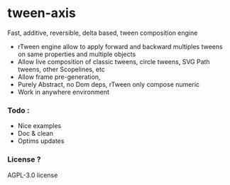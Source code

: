# tween-axis

Fast, additive, reversible, delta based, tween composition engine

- rTween engine allow to apply forward and backward multiples tweens on same properties and multiple objects
- Allow live composition of classic tweens, circle tweens, SVG Path tweens, other Scopelines, etc
- Allow frame pre-generation,
- Purely Abstract, no Dom deps, rTween only compose numeric
- Work in anywhere environment

### Todo :

- Nice examples 
- Doc & clean
- Optims updates

### License ?

AGPL-3.0 license

